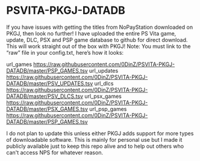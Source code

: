 # PSVITA-PKGJ-DATADB
If you have issues with getting the titles from NoPayStation downloaded on PKGJ, then look no further! I have uploaded the entire PS Vita game, update, DLC, PSX and PSP game database to github for direct download. This will work straight out of the box with PKGJ!
Note: You must link to the “raw” file in your config.txt, here’s how it looks:

url_games https://raw.githubusercontent.com/0DinZ/PSVITA-PKGJ-DATADB/master/PSP_GAMES.tsv
url_updates https://raw.githubusercontent.com/0DinZ/PSVITA-PKGJ-DATADB/master/PSV_UPDATES.tsv
url_dlcs https://raw.githubusercontent.com/0DinZ/PSVITA-PKGJ-DATADB/master/PSV_DLCS.tsv
url_psx_games https://raw.githubusercontent.com/0DinZ/PSVITA-PKGJ-DATADB/master/PSX_GAMES.tsv
url_psp_games https://raw.githubusercontent.com/0DinZ/PSVITA-PKGJ-DATADB/master/PSP_GAMES.tsv

I do not plan to update this unless either PKGJ adds support for more types of downloadable software.
This is mainly for personal use but I made it publicly available just to keep this repo alive and to help out others who can't access NPS for whatever reason.
